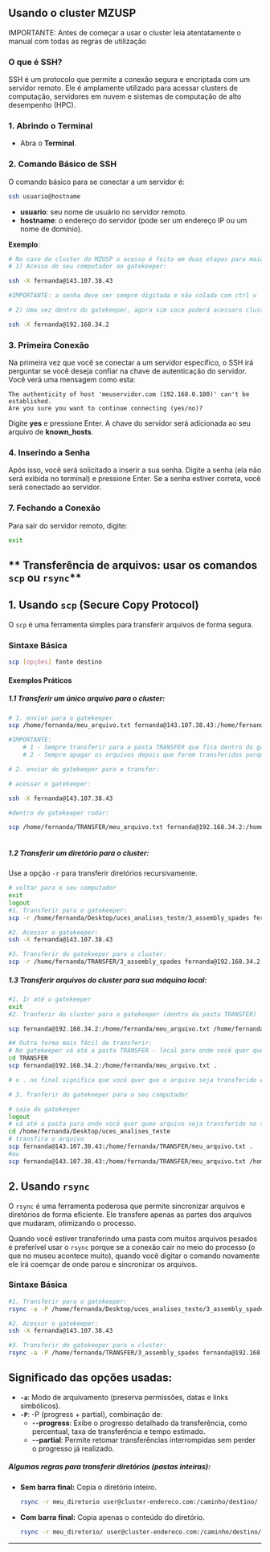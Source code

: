 
## Usando o cluster MZUSP
IMPORTANTE: Antes de começar a usar o cluster leia atentatamente o manual com todas as regras de utilização

### O que é SSH?
SSH é um protocolo que permite a conexão segura e encriptada com um servidor remoto. Ele é amplamente utilizado para acessar clusters de computação, servidores em nuvem e sistemas de computação de alto desempenho (HPC).

### 1. Abrindo o Terminal

- Abra o **Terminal**.

### 2. Comando Básico de SSH
O comando básico para se conectar a um servidor é:
```bash
ssh usuario@hostname
```

- **usuario**: seu nome de usuário no servidor remoto.
- **hostname**: o endereço do servidor (pode ser um endereço IP ou um nome de domínio).

**Exemplo**:
````bash
# No caso do cluster do MZUSP o acesso é feito em duas etapas para maior segurança:
# 1) Acesso do seu computador ao gatekeeper:

ssh -X fernanda@143.107.38.43

#IMPORTANTE: a senha deve ser sempre digitada e não colada com ctrl v

# 2) Uma vez dentro do gatekeeper, agora sim voce poderá acessaro cluster de fato:

ssh -X fernanda@192.168.34.2

````

### 3. Primeira Conexão
Na primeira vez que você se conectar a um servidor específico, o SSH irá perguntar se você deseja confiar na chave de autenticação do servidor. Você verá uma mensagem como esta:
```
The authenticity of host 'meuservidor.com (192.168.0.100)' can't be established.
Are you sure you want to continue connecting (yes/no)?
```
Digite **yes** e pressione Enter. A chave do servidor será adicionada ao seu arquivo de **known_hosts**.

### 4. Inserindo a Senha
Após isso, você será solicitado a inserir a sua senha. Digite a senha (ela não será exibida no terminal) e pressione Enter. Se a senha estiver correta, você será conectado ao servidor.


### 7. Fechando a Conexão
Para sair do servidor remoto, digite:
```bash
exit
```
## ** Transferência de arquivos: usar os comandos `scp` ou `rsync`**


## **1. Usando `scp` (Secure Copy Protocol)**

O `scp` é uma ferramenta simples para transferir arquivos de forma segura.

### Sintaxe Básica
```bash
scp [opções] fonte destino
```

#### Exemplos Práticos

##### 1.1 Transferir um único arquivo para o cluster:
```bash
# 1. enviar para o gatekeeper
scp /home/fernanda/meu_arquivo.txt fernanda@143.107.38.43:/home/fernanda/TRANSFER

#IMPORTANTE: 
	# 1 - Sempre transferir para a pasta TRANSFER que fica dentro do gatekeeper
	# 2 - Sempre apagar os arquivos depois que forem transferidos porque não tem muito espaço disponível no gatekeeper

# 2. enviar do gatekeeper para o transfer:

# acessar o gatekeeper:

ssh -X fernanda@143.107.38.43

#dentro do gatekeeper rodar:

scp /home/fernanda/TRANSFER/meu_arquivo.txt fernanda@192.168.34.2:/home/fernanda/
	
```
##### 1.2 Transferir um diretório para o cluster:
Use a opção `-r` para transferir diretórios recursivamente.
```bash
# voltar para o seu computador
exit
logout
#1. Transferir para o gatekeeper: 
scp -r /home/fernanda/Desktop/uces_analises_teste/3_assembly_spades fernanda@143.107.38.43:/home/fernanda/TRANSFER

#2. Acessar o gatekeeper:
ssh -X fernanda@143.107.38.43

#3. Transferir do gatekeeper para o cluster:
scp -r /home/fernanda/TRANSFER/3_assembly_spades fernanda@192.168.34.2:/home/fernanda/

```

##### 1.3 Transferir arquivos do cluster para sua máquina local:
```bash
#1. Ir até o gatekeeper
exit
#2. Tranferir do cluster para o gatekeeper (dentro da pasta TRANSFER)

scp fernanda@192.168.34.2:/home/fernanda/meu_arquivo.txt /home/fernanda/TRANSFER

## Outra forma mais fácil de transferir:
# No gatekeeper vá até a pasta TRANSFER - local para onde você quer que o arquivo seja transferidos
cd TRANSFER
scp fernanda@192.168.34.2:/home/fernanda/meu_arquivo.txt .

# o . no final significa que você quer que o arquivo seja transferido exatamente para o local onde você está agora

# 3. Tranferir do gatekeeper para o seu computador

# saia do gatekeeper
logout
# vá até a pasta para onde você quer queo arquivo seja transferido no seu computador
cd /home/fernanda/Desktop/uces_analises_teste
# transfira o arquivo
scp fernanda@143.107.38.43:/home/fernanda/TRANSFER/meu_arquivo.txt .
#ou
scp fernanda@143.107.38.43:/home/fernanda/TRANSFER/meu_arquivo.txt /home/fernanda/Desktop/uces_analises_teste

```

## **2. Usando `rsync`**

O `rsync` é uma ferramenta poderosa que permite sincronizar arquivos e diretórios de forma eficiente. Ele transfere apenas as partes dos arquivos que mudaram, otimizando o processo.

Quando você estiver transferindo uma pasta com muitos arquivos pesados é preferível usar o `rsync` porque se a conexão cair no meio do processo (o que no museu acontece muito), quando você digitar o comando novamente ele irá coemçar de onde parou e sincronizar os arquivos.
### Sintaxe Básica
```bash
#1. Transferir para o gatekeeper: 
rsync -a -P /home/fernanda/Desktop/uces_analises_teste/3_assembly_spades fernanda@143.107.38.43:/home/fernanda/TRANSFER

#2. Acessar o gatekeeper:
ssh -X fernanda@143.107.38.43

#3. Transferir do gatekeeper para o cluster:
rsync -a -P /home/fernanda/TRANSFER/3_assembly_spades fernanda@192.168.34.2:/home/fernanda/
````
## Significado das opções usadas:
- **`-a`**: Modo de arquivamento (preserva permissões, datas e links simbólicos).
- **`-P`**: -P (progress + partial), combinação de:
	- **--progress**: Exibe o progresso detalhado da transferência, como percentual, taxa de transferência e tempo estimado.
	- **--partial**: Permite retomar transferências interrompidas sem perder o progresso já realizado.

##### Algumas regras para transferir diretórios (pastas inteiras):

- **Sem barra final:** Copia o diretório inteiro.
    ```bash
    rsync -r meu_diretorio user@cluster-endereco.com:/caminho/destino/
    ```
- **Com barra final:** Copia apenas o conteúdo do diretório.
    ```bash
    rsync -r meu_diretorio/ user@cluster-endereco.com:/caminho/destino/
    ```

---

